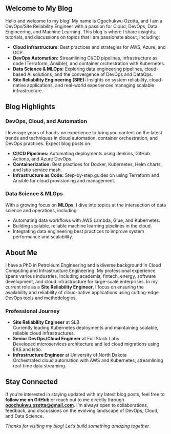 
## Welcome to My Blog
Hello and welcome to my blog! My name is Ogochukwu Ozotta, and I am a DevOps/Site Reliability Engineer with a passion for Cloud, DevOps, Data Engineering, and Machine Learning. This blog is where I share insights, tutorials, and discussions on topics that I am passionate about, including:
- **Cloud Infrastructure:** Best practices and strategies for AWS, Azure, and GCP.
- **DevOps Automation:** Streamlining CI/CD pipelines, infrastructure as code (Terraform, Ansible), and container orchestration with Kubernetes.
- **Data Science & MLOps:** Exploring data engineering pipelines, cloud-based AI solutions, and the convergence of DevOps and DataOps.
- **Site Reliability Engineering (SRE):** Insights on system reliability, cloud-native applications, and real-world experiences managing scalable infrastructure.


## Blog Highlights
### DevOps, Cloud, and Automation
I leverage years of hands-on experience to bring you content on the latest trends and techniques in cloud automation, container orchestration, and DevOps practices. Expect blog posts on:
- **CI/CD Pipelines:** Automating deployments using Jenkins, GitHub Actions, and Azure DevOps.
- **Containerization:** Best practices for Docker, Kubernetes, Helm charts, and Istio service mesh.
- **Infrastructure as Code:** Step-by-step guides on using Terraform and Ansible for cloud provisioning and management.

### Data Science & MLOps
With a growing focus on **MLOps**, I dive into topics at the intersection of data science and operations, including:
- Automating data workflows with AWS Lambda, Glue, and Kubernetes.
- Building scalable, reliable machine learning pipelines in the cloud.
- Integrating data engineering best practices to improve system performance and scalability.

## About Me
I have a PhD in Petroleum Engineering and a diverse background in Cloud Computing and Infrastructure Engineering. My professional experience spans various industries, including academia, fintech, energy, software development, and cloud infrastructure for large-scale enterprises. In my current role as a **Site Reliability Engineer**, I focus on ensuring the availability and reliability of cloud-native applications using cutting-edge DevOps tools and methodologies.
### Professional Journey
- **Site Reliability Engineer** at SLB  
 Currently leading Kubernetes deployments and maintaining scalable, reliable cloud infrastructures.
- **Senior DevOps/Cloud Engineer** at Full Stack Labs  
 Developed microservices architecture and led cloud migrations using EKS and Istio.
- **Infrastructure Engineer** at University of North Dakota  
 Orchestrated cloud automation with AWS and Kubernetes, streamlining real-time data streaming.

## Stay Connected
If you’re interested in staying updated with my latest blog posts, feel free to **follow me on GitHub** or reach out to me directly through **ogochukwu.ozotta@gmail.com**. I’m always open to collaborations, feedback, and discussions on the evolving landscape of DevOps, Cloud, and Data Science.


_Thanks for visiting my blog! Let’s build something amazing together._

